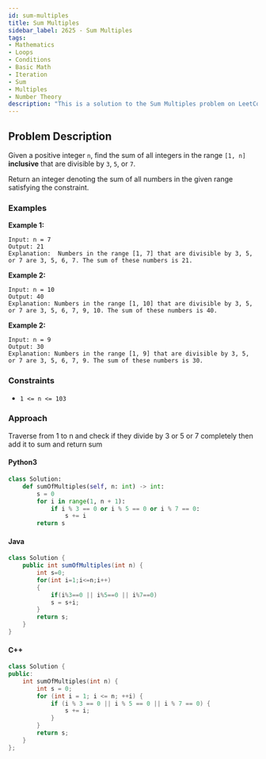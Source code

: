 ```yaml
---
id: sum-multiples
title: Sum Multiples
sidebar_label: 2625 - Sum Multiples
tags:
- Mathematics
- Loops
- Conditions
- Basic Math
- Iteration
- Sum
- Multiples
- Number Theory
description: "This is a solution to the Sum Multiples problem on LeetCode."
---
```


## Problem Description

Given a positive integer `n`, find the sum of all integers in the range `[1, n]` **inclusive** that are divisible by `3`, `5`, or `7`.

Return an integer denoting the sum of all numbers in the given range satisfying the constraint.

### Examples

**Example 1:**

```
Input: n = 7
Output: 21
Explanation:  Numbers in the range [1, 7] that are divisible by 3, 5, or 7 are 3, 5, 6, 7. The sum of these numbers is 21.

```

**Example 2:**

```
Input: n = 10
Output: 40
Explanation: Numbers in the range [1, 10] that are divisible by 3, 5, or 7 are 3, 5, 6, 7, 9, 10. The sum of these numbers is 40.

```

**Example 2:**

```
Input: n = 9
Output: 30
Explanation: Numbers in the range [1, 9] that are divisible by 3, 5, or 7 are 3, 5, 6, 7, 9. The sum of these numbers is 30.
```

### Constraints

- `1 <= n <= 103`

### Approach

Traverse from 1 to n and check if they divide by 3 or 5 or 7 completely then add it to sum and return sum

#### Python3

```python
class Solution:
    def sumOfMultiples(self, n: int) -> int:
        s = 0
        for i in range(1, n + 1):
            if i % 3 == 0 or i % 5 == 0 or i % 7 == 0:
                s += i
        return s

```

#### Java

```java
class Solution {
    public int sumOfMultiples(int n) {
        int s=0;
        for(int i=1;i<=n;i++)
        {
            if(i%3==0 || i%5==0 || i%7==0)
            s = s+i;
        }
        return s; 
    }
}
```

#### C++

```cpp
class Solution {
public:
    int sumOfMultiples(int n) {
        int s = 0;
        for (int i = 1; i <= n; ++i) {
            if (i % 3 == 0 || i % 5 == 0 || i % 7 == 0) {
                s += i;
            }
        }
        return s;
    }
};

```
